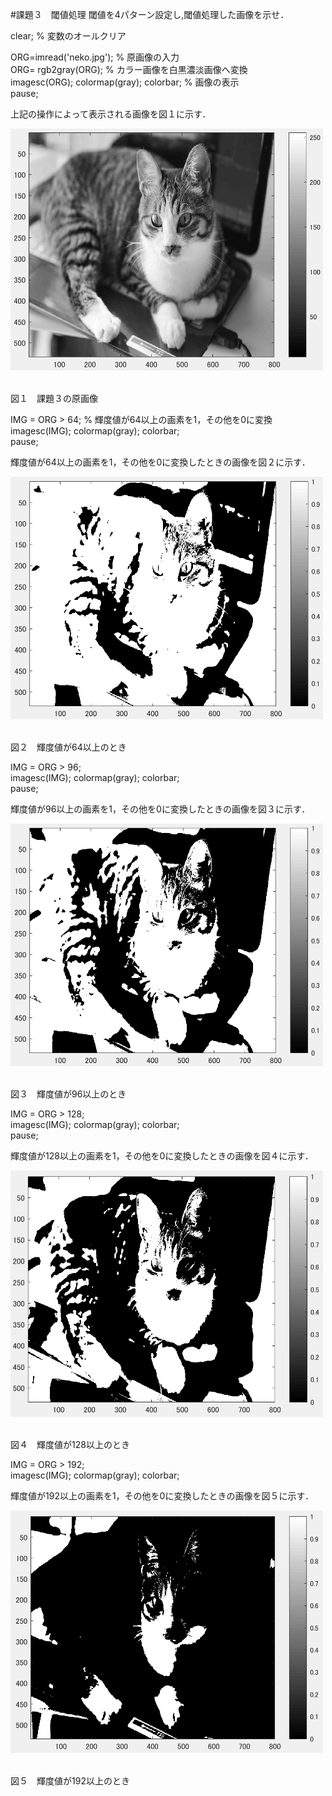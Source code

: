 #課題３　閾値処理
閾値を4パターン設定し,閾値処理した画像を示せ．


clear; % 変数のオールクリア

ORG=imread('neko.jpg'); % 原画像の入力  
ORG= rgb2gray(ORG); % カラー画像を白黒濃淡画像へ変換  
imagesc(ORG); colormap(gray); colorbar; % 画像の表示  
pause;  

上記の操作によって表示される画像を図１に示す．

<img src="https://github.com/miyabi0529/15ec068_image_processing/blob/master/kadai3.1.PNG" width="500">  

図１　課題３の原画像  

IMG = ORG > 64; % 輝度値が64以上の画素を1，その他を0に変換  
imagesc(IMG); colormap(gray); colorbar;  
pause;  

輝度値が64以上の画素を1，その他を0に変換したときの画像を図２に示す．

<img src="https://github.com/miyabi0529/15ec068_image_processing/blob/master/kadai3.2.PNG" width="500">  

図２　輝度値が64以上のとき  

IMG = ORG > 96;  
imagesc(IMG); colormap(gray); colorbar;  
pause;  

輝度値が96以上の画素を1，その他を0に変換したときの画像を図３に示す．

<img src="https://github.com/miyabi0529/15ec068_image_processing/blob/master/kadai3.3.PNG" width="500">  

図３　輝度値が96以上のとき  

IMG = ORG > 128;  
imagesc(IMG); colormap(gray); colorbar;  
pause;  

輝度値が128以上の画素を1，その他を0に変換したときの画像を図４に示す．

<img src="https://github.com/miyabi0529/15ec068_image_processing/blob/master/kadai3.4.PNG" width="500">  

図４　輝度値が128以上のとき    

IMG = ORG > 192;  
imagesc(IMG); colormap(gray); colorbar;  

輝度値が192以上の画素を1，その他を0に変換したときの画像を図５に示す．

<img src="https://github.com/miyabi0529/15ec068_image_processing/blob/master/kadai3.5.PNG" width="500">  

図５　輝度値が192以上のとき  
